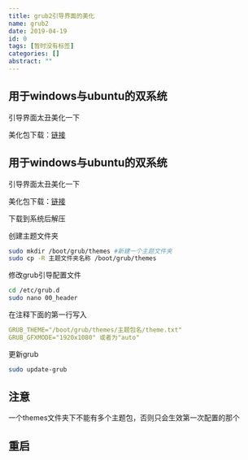 ```yaml
---
title: grub2引导界面的美化
name: grub2
date: 2019-04-19
id: 0
tags: [暂时没有标签]
categories: []
abstract: ""
---
```



## 用于windows与ubuntu的双系统

引导界面太丑美化一下

美化包下载：[链接](https://www.gnome-look.org)

<!--more-->


## 用于windows与ubuntu的双系统

引导界面太丑美化一下

美化包下载：[链接](https://www.gnome-look.org)
<!--more-->

下载到系统后解压

创建主题文件夹

```bash
sudo mkdir /boot/grub/themes #新建一个主题文件夹
sudo cp -R 主题文件夹名称 /boot/grub/themes
```

修改grub引导配置文件

```bash
cd /etc/grub.d
sudo nano 00_header
```

在注释下面的第一行写入

```yaml
GRUB_THEME="/boot/grub/themes/主题包名/theme.txt"
GRUB_GFXMODE="1920x1080" 或者为"auto"
```

更新grub

```bash
sudo update-grub
```

## 注意

一个themes文件夹下不能有多个主题包，否则只会生效第一次配置的那个

## 重启